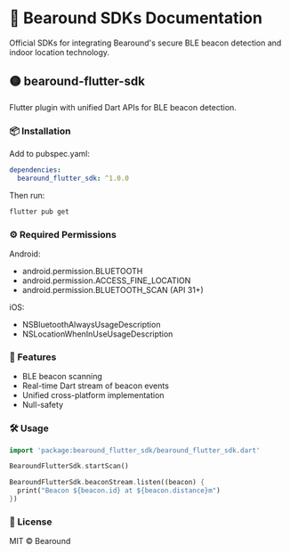 # 🐻 Bearound SDKs Documentation

Official SDKs for integrating Bearound's secure BLE beacon detection and indoor location technology.

## 🟡 bearound-flutter-sdk

Flutter plugin with unified Dart APIs for BLE beacon detection.

### 📦 Installation

Add to pubspec.yaml:

```yaml
dependencies:
  bearound_flutter_sdk: ^1.0.0
```

Then run:

```bash
flutter pub get
```

### ⚙️ Required Permissions

Android:
- android.permission.BLUETOOTH
- android.permission.ACCESS_FINE_LOCATION
- android.permission.BLUETOOTH_SCAN (API 31+)

iOS:
- NSBluetoothAlwaysUsageDescription
- NSLocationWhenInUseUsageDescription

### 🚀 Features

- BLE beacon scanning
- Real-time Dart stream of beacon events
- Unified cross-platform implementation
- Null-safety

### 🛠️ Usage

```dart
import 'package:bearound_flutter_sdk/bearound_flutter_sdk.dart'

BearoundFlutterSdk.startScan()

BearoundFlutterSdk.beaconStream.listen((beacon) {
  print("Beacon ${beacon.id} at ${beacon.distance}m")
})
```

### 📄 License

MIT © Bearound
